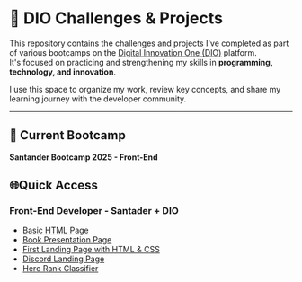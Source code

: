 # 🚀 DIO Challenges & Projects

This repository contains the challenges and projects I've completed as part of various bootcamps on the [Digital Innovation One (DIO)](https://www.dio.me/) platform.  
It's focused on practicing and strengthening my skills in **programming, technology, and innovation**.

I use this space to organize my work, review key concepts, and share my learning journey with the developer community.

---

## 💼 Current Bootcamp

**Santander Bootcamp 2025 - Front-End**

## 🌐Quick Access

### Front-End Developer - Santader + DIO

- [Basic HTML Page](https://challenge1-gabrielelouise.netlify.app/)
- [Book Presentation Page](https://challenge2-gabrielelouise.netlify.app/)
- [First Landing Page with HTML & CSS](https://challenge3-gabrielelouise.netlify.app/)
- [Discord Landing Page](https://challenge4-gabrielelouise.netlify.app/)
- [Hero Rank Classifier](https://challenge5-gabrielelouise.netlify.app/)
